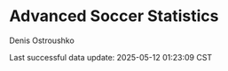 # Advanced Soccer Statistics
Denis Ostroushko

<!-- gfm -->

Last successful data update: 2025-05-12 01:23:09 CST
